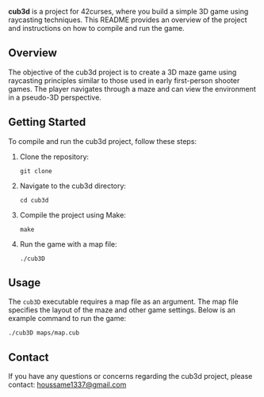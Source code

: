 <p>
  <strong>cub3d</strong> is a project for 42curses, where you build a simple
  3D game using raycasting techniques. This README provides an overview of
  the project and instructions on how to compile and run the game.
</p>

<h2>Overview</h2>

<p>
  The objective of the cub3d project is to create a 3D maze game using raycasting
  principles similar to those used in early first-person shooter games. The player
  navigates through a maze and can view the environment in a pseudo-3D perspective.
</p>

<h2>Getting Started</h2>

<p>
  To compile and run the cub3d project, follow these steps:
</p>

<ol>
  <li>Clone the repository:</li>
  <pre><code>git clone <repository_url></code></pre>

  <li>Navigate to the cub3d directory:</li>
  <pre><code>cd cub3d</code></pre>

  <li>Compile the project using Make:</li>
  <pre><code>make</code></pre>

  <li>Run the game with a map file:</li>
  <pre><code>./cub3D <map_file></code></pre>
</ol>

<h2>Usage</h2>

<p>
  The <code>cub3D</code> executable requires a map file as an argument. The map file
  specifies the layout of the maze and other game settings. Below is an example
  command to run the game:
</p>

<pre><code>./cub3D maps/map.cub</code></pre>

<h2>Contact</h2>

<p>
  If you have any questions or concerns regarding the cub3d project, please contact:
  <a href="mailto:houssame1337@gmail.com">houssame1337@gmail.com</a>
</p>

</body>
</html>
